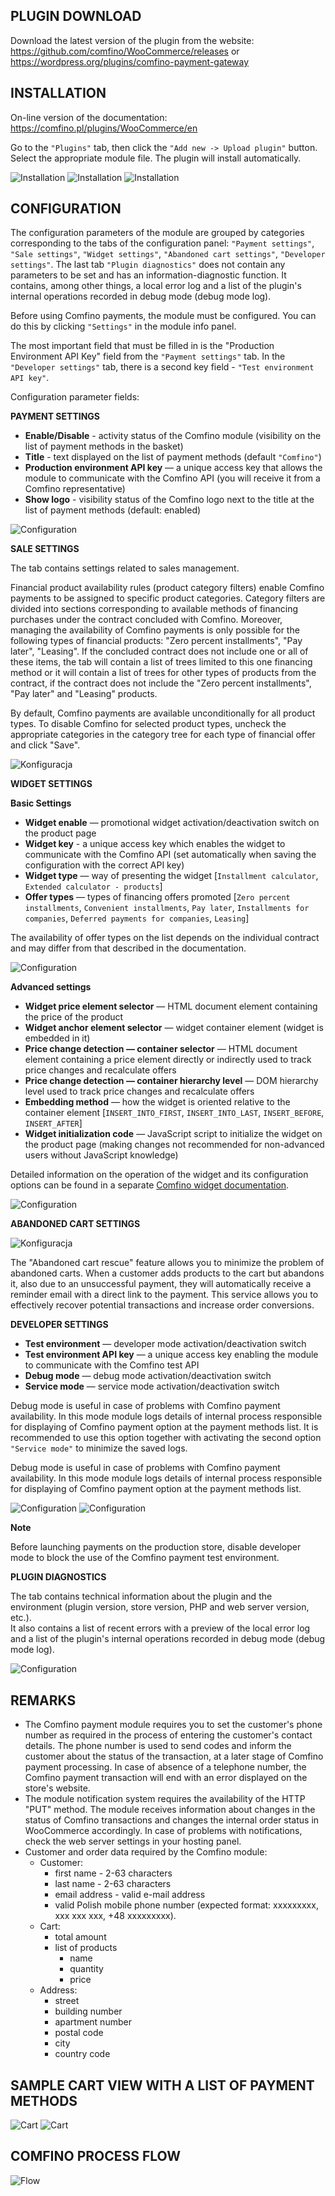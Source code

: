 ## PLUGIN DOWNLOAD

Download the latest version of the plugin from the website: https://github.com/comfino/WooCommerce/releases or https://wordpress.org/plugins/comfino-payment-gateway

## INSTALLATION

On-line version of the documentation: https://comfino.pl/plugins/WooCommerce/en

Go to the `"Plugins"` tab, then click the `"Add new -> Upload plugin"` button. Select the appropriate module file. The plugin will install automatically.

![Installation](images/en/installation-1.png "Installation")
![Installation](images/en/installation-2.png "Installation")
![Installation](images/en/installation-3.png "Installation")

## CONFIGURATION

The configuration parameters of the module are grouped by categories corresponding to the tabs of the configuration panel: `"Payment settings"`, `"Sale settings"`, `"Widget settings"`, `"Abandoned cart settings"`, `"Developer settings"`.
The last tab `"Plugin diagnostics"` does not contain any parameters to be set and has an information-diagnostic function. It contains, among other things, a local error log and a list of the plugin's internal operations recorded in debug mode (debug mode log).

Before using Comfino payments, the module must be configured. You can do this by clicking `"Settings"` in the module info panel.

The most important field that must be filled in is the "Production Environment API Key" field from the `"Payment settings"` tab.
In the `"Developer settings"` tab, there is a second key field - `"Test environment API key"`.

Configuration parameter fields:

**PAYMENT SETTINGS**

* **Enable/Disable** - activity status of the Comfino module (visibility on the list of payment methods in the basket)
* **Title** - text displayed on the list of payment methods (default `"Comfino"`)
* **Production environment API key** — a unique access key that allows the module to communicate with the Comfino API (you will receive it from a Comfino representative)
* **Show logo** - visibility status of the Comfino logo next to the title at the list of payment methods (default: enabled)

![Configuration](images/en/configuration1.png "Configuration")

**SALE SETTINGS**

The tab contains settings related to sales management.

Financial product availability rules (product category filters) enable Comfino payments to be assigned to specific product categories. Category filters are divided into sections corresponding to available methods of financing purchases under the contract concluded with Comfino. Moreover, managing the availability of Comfino payments is only possible for the following types of financial products: "Zero percent installments", "Pay later", "Leasing". If the concluded contract does not include one or all of these items, the tab will contain a list of trees limited to this one financing method or it will contain a list of trees for other types of products from the contract, if the contract does not include the "Zero percent installments", "Pay later" and "Leasing" products.

By default, Comfino payments are available unconditionally for all product types. To disable Comfino for selected product types, uncheck the appropriate categories in the category tree for each type of financial offer and click "Save".

![Konfiguracja](images/en/configuration2.png "Konfiguracja")

**WIDGET SETTINGS**

**Basic Settings**

* **Widget enable** — promotional widget activation/deactivation switch on the product page
* **Widget key** - a unique access key which enables the widget to communicate with the Comfino API (set automatically when saving the configuration with the correct API key)
* **Widget type** — way of presenting the widget [`Installment calculator`, `Extended calculator - products`]
* **Offer types** — types of financing offers promoted [`Zero percent installments`, `Convenient installments`, `Pay later`, `Installments for companies`, `Deferred payments for companies`, `Leasing`]

The availability of offer types on the list depends on the individual contract and may differ from that described in the documentation.

![Configuration](images/en/configuration3a.png "Configuration")

**Advanced settings**

* **Widget price element selector** — HTML document element containing the price of the product
* **Widget anchor element selector** — widget container element (widget is embedded in it)
* **Price change detection — container selector** — HTML document element containing a price element directly or indirectly used to track price changes and recalculate offers
* **Price change detection — container hierarchy level** — DOM hierarchy level used to track price changes and recalculate offers
* **Embedding method** — how the widget is oriented relative to the container element [`INSERT_INTO_FIRST`, `INSERT_INTO_LAST`, `INSERT_BEFORE`, `INSERT_AFTER`]
* **Widget initialization code** — JavaScript script to initialize the widget on the product page (making changes not recommended for non-advanced users without JavaScript knowledge)

Detailed information on the operation of the widget and its configuration options can be found in a separate [Comfino widget documentation](https://comfino.pl/widgets/comfino-woocommerce/en).

![Configuration](images/en/configuration3b.png "Configuration")

**ABANDONED CART SETTINGS**

![Konfiguracja](images/en/configuration4.png "Konfiguracja")

The "Abandoned cart rescue" feature allows you to minimize the problem of abandoned carts. When a customer adds products to the cart but abandons it, also due to an unsuccessful payment, they will automatically receive a reminder email with a direct link to the payment. This service allows you to effectively recover potential transactions and increase order conversions.

**DEVELOPER SETTINGS**

* **Test environment** — developer mode activation/deactivation switch
* **Test environment API key** — a unique access key enabling the module to communicate with the Comfino test API
* **Debug mode** — debug mode activation/deactivation switch
* **Service mode** — service mode activation/deactivation switch

Debug mode is useful in case of problems with Comfino payment availability. In this mode module logs details of internal process responsible for displaying of Comfino payment option at the payment methods list. It is recommended to use this option together with activating the second option `"Service mode"` to minimize the saved logs.

Debug mode is useful in case of problems with Comfino payment availability. In this mode module logs details of internal process responsible for displaying of Comfino payment option at the payment methods list.

![Configuration](images/en/configuration5a.png "Configuration")
![Configuration](images/en/configuration5b.png "Configuration")

**Note**

Before launching payments on the production store, disable developer mode to block the use of the Comfino payment test environment.

**PLUGIN DIAGNOSTICS**

The tab contains technical information about the plugin and the environment (plugin version, store version, PHP and web server version, etc.).\
It also contains a list of recent errors with a preview of the local error log and a list of the plugin's internal operations recorded in debug mode (debug mode log).

![Configuration](images/en/configuration6.png "Configuration")

## REMARKS

* The Comfino payment module requires you to set the customer's phone number as required in the process of entering the customer's contact details. The phone number is used to send codes and inform the customer about the status of the transaction, at a later stage of Comfino payment processing. In case of absence of a telephone number, the Comfino payment transaction will end with an error displayed on the store's website.
* The module notification system requires the availability of the HTTP "PUT" method. The module receives information about changes in the status of Comfino transactions and changes the internal order status in WooCommerce accordingly. In case of problems with notifications, check the web server settings in your hosting panel.
* Customer and order data required by the Comfino module:
    * Customer:
        * first name - 2-63 characters
        * last name - 2-63 characters
        * email address - valid e-mail address
        * valid Polish mobile phone number (expected format: xxxxxxxxx, xxx xxx xxx, +48 xxxxxxxxx).
    * Cart:
        * total amount
        * list of products
            * name
            * quantity
            * price
    * Address:
        * street
        * building number
        * apartment number
        * postal code
        * city
        * country code

## SAMPLE CART VIEW WITH A LIST OF PAYMENT METHODS

![Cart](images/en/cart_payment_view_folded.png "Cart")
![Cart](images/en/cart_payment_view_unfolded.png "Cart")

## COMFINO PROCESS FLOW

![Flow](images/comfino-flow.png "Flow")
